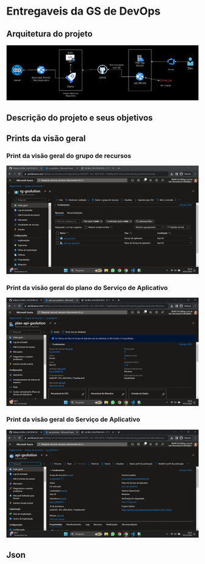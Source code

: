 # Entregaveis da GS de DevOps

## Arquitetura do projeto
<img src="./assets/Arquitetura GSolution.drawio.png" alt="Arquitetura do projeto">

## Descrição do projeto e seus objetivos

## Prints da visão geral
<h3>Print da visão geral do grupo de recursos</h3>
<img src="./assets/Resource-Group.png" alt="Print da visão geral do grupo de recursos">

<h3>Print da visão geral do plano do Serviço de Aplicativo</h3>
<img src="./assets/Plan-App-Service.png" alt="Print da visão geral do plano do Serviço de Aplicativo">

<h3>Print da visão geral do Serviço de Aplicativo</h3>
<img src="./assets/App Service.png" alt="Print da visão geral do Serviço de Aplicativo">

## Json
